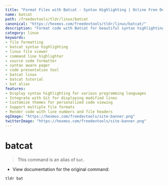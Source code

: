 ```yaml
---
title: "Format Files with Batcat - Syntax Highlighting | Online Free DevTools by Hexmos"
name: batcat
path: /freedevtools/tldr/linux/batcat
canonical: "https://hexmos.com/freedevtools/tldr/linux/batcat/"
description: "Format code with Batcat for beautiful syntax highlighting. View source code with improved readability and enhanced aesthetics. Free online tool, no registration required."
category: linux
keywords:
- file formatting
- batcat syntax highlighting
- linux file viewer
- command line highlighter
- source code formatter
- syntax aware pager
- code presentation tool
- batcat linux
- batcat tutorial
- bat alias
features:
- Display syntax highlighting for various programming languages
- Integrate with Git for displaying modified lines
- Customize themes for personalized code viewing
- Support multiple file formats
- Render code with line numbers and file headers
ogImage: "https://hexmos.com/freedevtools/site-banner.png"
twitterImage: "https://hexmos.com/freedevtools/site-banner.png"
---
```


# batcat

> This command is an alias of `bat`.

- View documentation for the original command:

`tldr bat`
